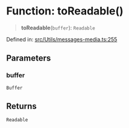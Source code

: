 # Function: toReadable()

> **toReadable**(`buffer`): `Readable`

Defined in: [src/Utils/messages-media.ts:255](https://github.com/Fokusdotid/Baileys/blob/6a8e2076fa4119b2d5152250d579a4fbed394533/src/Utils/messages-media.ts#L255)

## Parameters

### buffer

`Buffer`

## Returns

`Readable`
